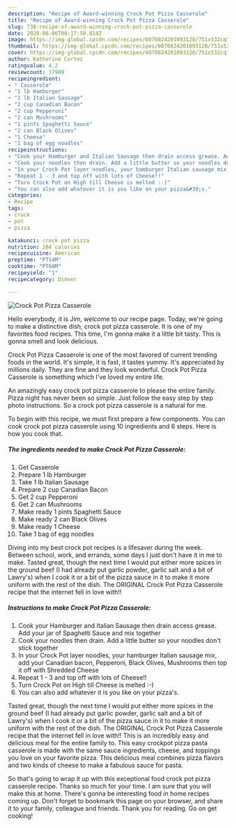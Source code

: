 ```yaml
---
description: "Recipe of Award-winning Crock Pot Pizza Casserole"
title: "Recipe of Award-winning Crock Pot Pizza Casserole"
slug: 738-recipe-of-award-winning-crock-pot-pizza-casserole
date: 2020-06-06T08:17:50.814Z
image: https://img-global.cpcdn.com/recipes/6070824201093120/751x532cq70/crock-pot-pizza-casserole-recipe-main-photo.jpg
thumbnail: https://img-global.cpcdn.com/recipes/6070824201093120/751x532cq70/crock-pot-pizza-casserole-recipe-main-photo.jpg
cover: https://img-global.cpcdn.com/recipes/6070824201093120/751x532cq70/crock-pot-pizza-casserole-recipe-main-photo.jpg
author: Katherine Cortez
ratingvalue: 4.2
reviewcount: 17909
recipeingredient:
- " Casserole"
- "1 lb Hamburger"
- "1 lb Italian Sausage"
- "2 cup Canadian Bacon"
- "2 cup Pepperoni"
- "2 can Mushrooms"
- "1 pints Spaghetti Sauce"
- "2 can Black Olives"
- "1 Cheese"
- "1 bag of egg noodles"
recipeinstructions:
- "Cook your Hamburger and Italian Sausage then drain access grease. Add your jar of Spaghetti Sauce and mix together"
- "Cook your noodles then drain. Add a little butter so your noodles don&#39;t stick together"
- "In your Crock Pot layer noodles, your hamburger Italian sausage mix, add your Canadian bacon, Pepperoni, Black Olives, Mushrooms then top it off with Shredded Cheese"
- "Repeat 1 - 3 and top off with lots of Cheese!!"
- "Turn Crock Pot on High till Cheese is melted :-)"
- "You can also add whatever it is you like on your pizza&#39;s."
categories:
- Recipe
tags:
- crock
- pot
- pizza

katakunci: crock pot pizza 
nutrition: 284 calories
recipecuisine: American
preptime: "PT14M"
cooktime: "PT60M"
recipeyield: "1"
recipecategory: Dinner

---
```



![Crock Pot Pizza Casserole](https://img-global.cpcdn.com/recipes/6070824201093120/751x532cq70/crock-pot-pizza-casserole-recipe-main-photo.jpg)

Hello everybody, it is Jim, welcome to our recipe page. Today, we're going to make a distinctive dish, crock pot pizza casserole. It is one of my favorites food recipes. This time, I'm gonna make it a little bit tasty. This is gonna smell and look delicious.

Crock Pot Pizza Casserole is one of the most favored of current trending foods in the world. It's simple, it is fast, it tastes yummy. It's appreciated by millions daily. They are fine and they look wonderful. Crock Pot Pizza Casserole is something which I've loved my entire life.

An amazingly easy crock pot pizza casserole to please the entire family. Pizza night has never been so simple. Just follow the easy step by step photo instructions. So a crock pot pizza casserole is a natural for me.


To begin with this recipe, we must first prepare a few components. You can cook crock pot pizza casserole using 10 ingredients and 6 steps. Here is how you cook that.

<!--inarticleads1-->

##### The ingredients needed to make Crock Pot Pizza Casserole:

1. Get  Casserole
1. Prepare 1 lb Hamburger
1. Take 1 lb Italian Sausage
1. Prepare 2 cup Canadian Bacon
1. Get 2 cup Pepperoni
1. Get 2 can Mushrooms
1. Make ready 1 pints Spaghetti Sauce
1. Make ready 2 can Black Olives
1. Make ready 1 Cheese
1. Take 1 bag of egg noodles


Diving into my best crock pot recipes is a lifesaver during the week. Between school, work, and errands, some days I just don&#39;t have it in me to make. Tasted great, though the next time I would put either more spices in the ground beef (I had already put garlic powder, garlic salt and a bit of Lawry&#39;s) when I cook it or a bit of the pizza sauce in it to make it more uniform with the rest of the dish. The ORIGINAL Crock Pot Pizza Casserole recipe that the internet fell in love with!! 

<!--inarticleads2-->

##### Instructions to make Crock Pot Pizza Casserole:

1. Cook your Hamburger and Italian Sausage then drain access grease. Add your jar of Spaghetti Sauce and mix together
1. Cook your noodles then drain. Add a little butter so your noodles don&#39;t stick together
1. In your Crock Pot layer noodles, your hamburger Italian sausage mix, add your Canadian bacon, Pepperoni, Black Olives, Mushrooms then top it off with Shredded Cheese
1. Repeat 1 - 3 and top off with lots of Cheese!!
1. Turn Crock Pot on High till Cheese is melted :-)
1. You can also add whatever it is you like on your pizza&#39;s.


Tasted great, though the next time I would put either more spices in the ground beef (I had already put garlic powder, garlic salt and a bit of Lawry&#39;s) when I cook it or a bit of the pizza sauce in it to make it more uniform with the rest of the dish. The ORIGINAL Crock Pot Pizza Casserole recipe that the internet fell in love with!! This is an incredibly easy and delicious meal for the entire family to. This easy crockpot pizza pasta casserole is made with the same sauce ingredients, cheese, and toppings you love on your favorite pizza. This delicious meal combines pizza flavors and two kinds of cheese to make a fabulous sauce for pasta. 

So that's going to wrap it up with this exceptional food crock pot pizza casserole recipe. Thanks so much for your time. I am sure that you will make this at home. There's gonna be interesting food in home recipes coming up. Don't forget to bookmark this page on your browser, and share it to your family, colleague and friends. Thank you for reading. Go on get cooking!
